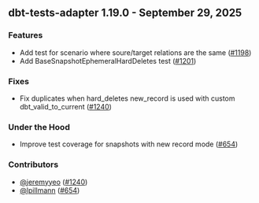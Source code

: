 ## dbt-tests-adapter 1.19.0 - September 29, 2025

### Features

- Add test for scenario where soure/target relations are the same ([#1198](https://github.com/dbt-labs/dbt-adapters/issues/1198))
- Add BaseSnapshotEphemeralHardDeletes test  ([#1201](https://github.com/dbt-labs/dbt-adapters/issues/1201))

### Fixes

- Fix duplicates when hard_deletes new_record is used with custom dbt_valid_to_current ([#1240](https://github.com/dbt-labs/dbt-adapters/issues/1240))

### Under the Hood

- Improve test coverage for snapshots with new record mode ([#654](https://github.com/dbt-labs/dbt-adapters/issues/654))

### Contributors
- [@jeremyyeo](https://github.com/jeremyyeo) ([#1240](https://github.com/dbt-labs/dbt-adapters/issues/1240))
- [@lpillmann](https://github.com/lpillmann) ([#654](https://github.com/dbt-labs/dbt-adapters/issues/654))
